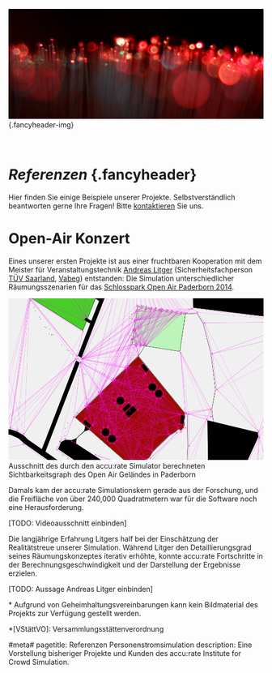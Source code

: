 ![](/img/accurate-bild-start.jpg) {.fancyheader-img}
# <br /> *Referenzen* {.fancyheader}

Hier finden Sie einige Beispiele unserer Projekte.
Selbstverständlich beantworten gerne Ihre Fragen!
Bitte [kontaktieren](kontakt) Sie uns.

# Open-Air Konzert

Eines unserer ersten Projekte ist aus einer fruchtbaren Kooperation mit dem Meister für Veranstaltungstechnik [Andreas Litger](http://litger.de/) (Sicherheitsfachperson [TÜV Saarland](http://www.tuev-saar.net/), [Vabeg](http://www.vabeg.com/)) entstanden:
Die Simulation unterschiedlicher Räumungsszenarien für das [Schlosspark Open Air Paderborn 2014](http://www.schlosspark-open-air-paderborn.de/).

![Ausschnitt des durch den accu:rate Simulator berechneten Sichtbarkeitsgraph des Open Air Geländes in Paderborn](/img/referenzen/nena-graph.png)
Ausschnitt des durch den accu:rate Simulator berechneten Sichtbarkeitsgraph des Open Air Geländes in Paderborn

Damals kam der accu:rate Simulationskern gerade aus der Forschung, und die Freifläche von über 240,000 Quadratmetern war für die Software noch eine Herausforderung.

[TODO: Videoausschnitt einbinden]

Die langjährige Erfahrung Litgers half bei der Einschätzung der Realitätstreue unserer Simulation.
Während Litger den Detaillierungsgrad seines Räumungskonzeptes iterativ erhöhte, konnte accu:rate Fortschritte in der Berechnungsgeschwindigkeit und der Darstellung der Ergebnisse erzielen.

[TODO: Aussage Andreas Litger einbinden]

\* Aufgrund von Geheimhaltungsvereinbarungen kann kein Bildmaterial des Projekts zur Verfügung gestellt werden.

*[VStättVO]: Versammlungsstättenverordnung

#meta#
pagetitle: Referenzen Personenstromsimulation
description: Eine Vorstellung bisheriger Projekte und Kunden des accu:rate Institute for Crowd Simulation.


